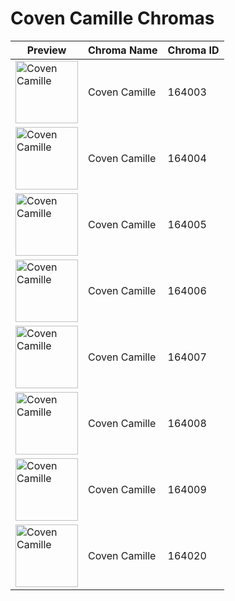 # Coven Camille Chromas

| Preview | Chroma Name | Chroma ID |
|---|---|---|
| <img src='https://raw.communitydragon.org/latest/plugins/rcp-be-lol-game-data/global/default/v1/champion-chroma-images/164/164003.png' alt='Coven Camille' width='100'> | Coven Camille | 164003 |
| <img src='https://raw.communitydragon.org/latest/plugins/rcp-be-lol-game-data/global/default/v1/champion-chroma-images/164/164004.png' alt='Coven Camille' width='100'> | Coven Camille | 164004 |
| <img src='https://raw.communitydragon.org/latest/plugins/rcp-be-lol-game-data/global/default/v1/champion-chroma-images/164/164005.png' alt='Coven Camille' width='100'> | Coven Camille | 164005 |
| <img src='https://raw.communitydragon.org/latest/plugins/rcp-be-lol-game-data/global/default/v1/champion-chroma-images/164/164006.png' alt='Coven Camille' width='100'> | Coven Camille | 164006 |
| <img src='https://raw.communitydragon.org/latest/plugins/rcp-be-lol-game-data/global/default/v1/champion-chroma-images/164/164007.png' alt='Coven Camille' width='100'> | Coven Camille | 164007 |
| <img src='https://raw.communitydragon.org/latest/plugins/rcp-be-lol-game-data/global/default/v1/champion-chroma-images/164/164008.png' alt='Coven Camille' width='100'> | Coven Camille | 164008 |
| <img src='https://raw.communitydragon.org/latest/plugins/rcp-be-lol-game-data/global/default/v1/champion-chroma-images/164/164009.png' alt='Coven Camille' width='100'> | Coven Camille | 164009 |
| <img src='https://raw.communitydragon.org/latest/plugins/rcp-be-lol-game-data/global/default/v1/champion-chroma-images/164/164020.png' alt='Coven Camille' width='100'> | Coven Camille | 164020 |
